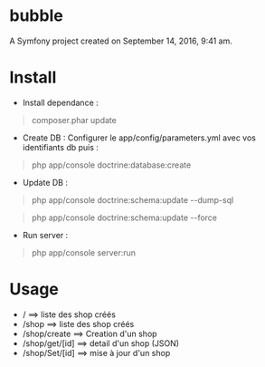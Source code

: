 bubble
======

A Symfony project created on September 14, 2016, 9:41 am.



Install
=======

* Install dependance :
 > composer.phar update

* Create DB :
Configurer le app/config/parameters.yml avec vos identifiants db puis :
 > php app/console doctrine:database:create
 
* Update DB :
 > php app/console doctrine:schema:update --dump-sql
 
 > php app/console doctrine:schema:update --force

* Run server :
 > php app/console server:run
 
 
 
Usage
=====

* /  ==> liste des shop créés
* /shop ==> liste des shop créés
* /shop/create ==> Creation d'un shop 
* /shop/get/[id] ==> detail d'un shop (JSON)
* /shop/Set/[id] ==> mise à jour d'un shop